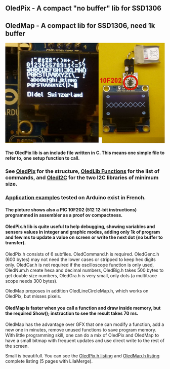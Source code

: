 
## OledPix - A compact "no buffer" lib for SSD1306

## OledMap - A compact lib for SSD1306, need 1k buffer

![Oled screen](/OledPix.jpg)

#### The OledPix lib is an include file written in C. This means one simple file to refer to, one setup function to call.
### See [OledPix][1] for the structure, [OledLib Functions][2] for the list of commands, and [OledI2C][3] for the two I2C libraries of minimum size.

### [Application examples][4] tested on Arduino exist in French.

#### The picture shows also a PIC 10F202 (512 12-bit instructions) programmed in assembler as a proof ov compactness.

#### OledPix.h lib is quite useful to help debugging, showing variables and sensors values in integer and graphic modes, adding only 1k of program and few ms to update a value on screen or write the next dot (no buffer to transfer).

 OledPix.h consists of 6 subfiles. OledCommand.h is required. OledGenc.h (600 bytes) may not need the lower cases or stripped to keep hex digits only. OledCar.h is not required if the oscilloscope function is only used, OledNum.h create hexa and decimal numbers, OledBig.h takes 500 bytes to get double size numbers, OledGra.h is very small, only dots (a multitrace scope needs 300 bytes).

 OledMap proposes in addition OledLineCircleMap.h, which works on OledPix, but misses pixels.

#### OledMap is faster when you call a function and draw inside memory, but the required Show(); instruction to see the result takes 70 ms.
OledMap has the advantage over GFX that one can modify a function, add a new one in minutes, remove unused functions to save program memory. With little programming skill, one can do a mix of OledPix and OledMap to have a small bitmap with frequent updates and use direct write to the rest of the screen.

Small is beautifull. You can see the [OledPix.h listing][5] and [OledMap.h listing][6] complete listing (5 pages with LilaMerge).

[1]: http://www.didel.com/OledLib.pdf
[2]: http://www.didel.com/OledFunctions.pdf
[3]: http://www.didel.com/OledI2C.pdf
[4]:  http://www.didel.com/OledUtile.pdf
[5]:  http://www.didel.com/OledPix.h.pdf
[6]:  http://www.didel.com/OledMap.h.pdf
